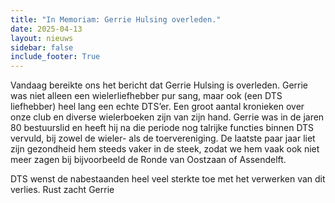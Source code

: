 ```yaml
---
title: "In Memoriam: Gerrie Hulsing overleden."
date: 2025-04-13
layout: nieuws
sidebar: false
include_footer: True
---
```


Vandaag bereikte ons het bericht dat Gerrie Hulsing is overleden. Gerrie was niet alleen een wielerliefhebber pur sang, maar ook (een DTS liefhebber) heel lang een echte DTS’er. Een groot aantal kronieken over onze club en diverse wielerboeken zijn van zijn hand. Gerrie was in de jaren 80 bestuurslid en heeft hij na die periode nog talrijke functies binnen DTS vervuld, bij zowel de wieler- als de toervereniging. De laatste paar jaar liet zijn gezondheid hem steeds vaker in de steek, zodat we hem vaak ook niet meer zagen bij bijvoorbeeld de  Ronde van Oostzaan of Assendelft.

DTS wenst de nabestaanden heel veel sterkte toe met het verwerken van dit verlies. Rust zacht Gerrie